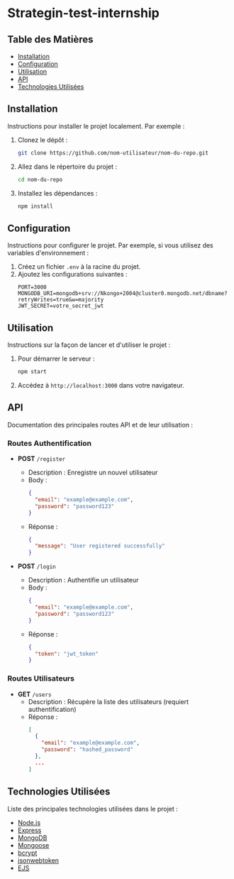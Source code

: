 ﻿# Strategin-test-internship

## Table des Matières

- [Installation](#installation)
- [Configuration](#configuration)
- [Utilisation](#utilisation)
- [API](#api)
- [Technologies Utilisées](#technologies-utilisées)


## Installation

Instructions pour installer le projet localement. Par exemple :

1. Clonez le dépôt :
    ```bash
    git clone https://github.com/nom-utilisateur/nom-du-repo.git
    ```
2. Allez dans le répertoire du projet :
    ```bash
    cd nom-du-repo
    ```
3. Installez les dépendances :
    ```bash
    npm install
    ```

## Configuration

Instructions pour configurer le projet. Par exemple, si vous utilisez des variables d'environnement :

1. Créez un fichier `.env` à la racine du projet.
2. Ajoutez les configurations suivantes :
    ```plaintext
    PORT=3000
    MONGODB_URI=mongodb+srv://Nkongo+2004@cluster0.mongodb.net/dbname?retryWrites=true&w=majority
    JWT_SECRET=votre_secret_jwt
    ```

## Utilisation

Instructions sur la façon de lancer et d'utiliser le projet :

1. Pour démarrer le serveur :
    ```bash
    npm start
    ```
2. Accédez à `http://localhost:3000` dans votre navigateur.

## API

Documentation des principales routes API et de leur utilisation :

### Routes Authentification

- **POST** `/register`
    - Description : Enregistre un nouvel utilisateur
    - Body :
      ```json
      {
        "email": "example@example.com",
        "password": "password123"
      }
      ```
    - Réponse :
      ```json
      {
        "message": "User registered successfully"
      }
      ```

- **POST** `/login`
    - Description : Authentifie un utilisateur
    - Body :
      ```json
      {
        "email": "example@example.com",
        "password": "password123"
      }
      ```
    - Réponse :
      ```json
      {
        "token": "jwt_token"
      }
      ```

### Routes Utilisateurs

- **GET** `/users`
    - Description : Récupère la liste des utilisateurs (requiert authentification)
    - Réponse :
      ```json
      [
        {
          "email": "example@example.com",
          "password": "hashed_password"
        },
        ...
      ]
      ```

## Technologies Utilisées

Liste des principales technologies utilisées dans le projet :

- [Node.js](https://nodejs.org/)
- [Express](https://expressjs.com/)
- [MongoDB](https://www.mongodb.com/)
- [Mongoose](https://mongoosejs.com/)
- [bcrypt](https://www.npmjs.com/package/bcrypt)
- [jsonwebtoken](https://www.npmjs.com/package/jsonwebtoken)
- [EJS](https://ejs.co/)




